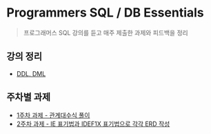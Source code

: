 # Programmers SQL / DB Essentials

> 프로그래머스 SQL 강의를 듣고 매주 제출한 과제와 피드백을 정리

## 강의 정리

- [DDL, DML](https://github.com/kdh92417/TIL/blob/master/db/programmers_sql_essentials/ddl_and_dml.md)

## 주차별 과제

- [1주차 과제 - 관계대수식 풀이](https://github.com/kdh92417/TIL/blob/master/db/programmers_sql_essentials/1_weekly.md)
- [2주차 과제 - IE 표기법과 IDEF1X 표기법으로 각각 ERD 작성](https://github.com/kdh92417/TIL/blob/master/db/programmers_sql_essentials/2_weekly.md)